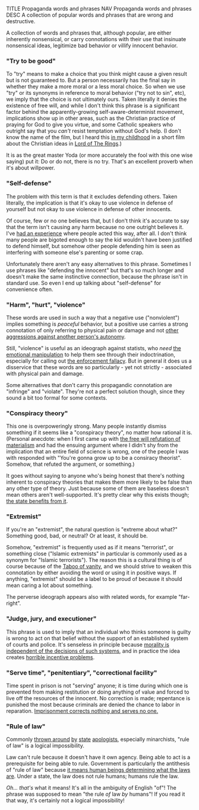 TITLE Propaganda words and phrases
NAV Propaganda words and phrases
DESC A collection of popular words and phrases that are wrong and destructive.

A collection of words and phrases that, although popular, are either inherently nonsensical, or carry connotations with their use that insinuate nonsensical ideas, legitimize bad behavior or villify innocent behavior.

### "Try to be good"

To "try" means to make a choice that you think might cause a given result but is not guaranteed to. But a person necessarily has the final say in whether they make a more moral or a less moral choice. So when we use "try" or its synonyms in reference to moral behavior ("try not to sin", etc), we imply that the choice is not ultimately ours. Taken literally it denies the existence of free will, and while I don't think this phrase is a significant factor behind the apparently-growing self-aware-determinist movement, implications show up in other areas, such as the Christian practice of praying for God to give you virtue, and some Catholic speakers who outright say that you *can't* resist temptation without God's help. (I don't know the name of the film, but I heard this [in my childhood](/protagonism/apostasy) in a short film about the Christian ideas in [Lord of The Rings](/reviews/lotr).)

It is as the great master Yoda (or more accurately the fool with this one wise saying) put it: Do or do not, there is no try. That's an excellent proverb when it's about willpower.

### "Self-defense"

The problem with this term is that it excludes defending others. Taken literally, the implication is that it's okay to use violence in defense of yourself but not okay to use violence in defense of other innocents.

Of course, few or no one believes that, but I don't think it's accurate to say that the term isn't causing any harm because no one outright believes it. I've [had an experience](/protagonism/bystander) where people acted this way, after all. I don't think many people are bigoted enough to say the kid wouldn't have been justified to defend himself, but somehow other people defending him is seen as interfering with someone else's parenting or some crap.

Unfortunately there aren't any easy alternatives to this phrase. Sometimes I use phrases like "defending the innocent" but that's so much longer and doesn't make the same instinctive connection, because the phrase isn't in standard use. So even I end up talking about "self-defense" for convenience often.

### "Harm", "hurt", "violence"

These words are used in such a way that a negative use ("nonviolent") implies something is *peaceful* behavior, but a positive use carries a strong connotation of only referring to physical pain or damage and not [other aggressions against another person's autonomy](/protagonism/retribution).

Still, "violence" is useful as an ideograph against statists, who *need* [the emotional manipulation](dirty_tactics#ideograph-abuse) to help them see through their indoctrination, especially for calling out [the enforcement fallacy](/protagonism/enforcement). But in general it does us a disservice that these words are so particularly - yet not strictly - associated with physical pain and damage.

Some alternatives that don't carry this propagandic connotation are "infringe" and "violate". They're not a perfect solution though, since they sound a bit too formal for some contexts.
<!--
the cheek pinch in The Princess Bride.
-->

### "Conspiracy theory"

This one is overpoweringly strong. Many people instantly dismiss something if it seems like a "conspiracy theory", no matter how rational it is. (Personal anecdote: when I first came up with [the free will refutation of materialism](/protagonism/metaphysics) and had the ensuing argument where I didn't shy from the implication that an entire field of science is wrong, one of the people I was with responded with "You're gonna grow up to be a consiracy theorist". Somehow, that refuted the argument, or something.)

It goes without saying to anyone who's being honest that there's nothing inherent to conspiracy theories that makes them more likely to be false than any other type of theory. Just because some of them are baseless doesn't mean others aren't well-supported. It's pretty clear why this exists though; [the state benefits from it](https://www.youtube.com/watch?v=Z1nzbhO72Hc).

### "Extremist"

If you're an "extremist", the natural question is "extreme about what?" Something good, bad, or neutral? Or at least, it should be.

Somehow, "extremist" is frequently used as if it means "terrorist", or something close ("Islamic extremists" in particular is commonly used as a synonym for "Islamic terrorists"). The reason this is a cultural thing is of course because of the [Taboo of vanity](/protagonism/taboo_of_vanity), and we should strive to weaken this connotation by either avoiding the word or using it in positive ways. If anything, "extremist" should be a label to be proud of because it should mean caring a lot about something.

The perverse ideograph appears also with related words, for example "far-right".

### "Judge, jury, and executioner"

This phrase is used to imply that an individual who thinks someone is guilty is wrong to act on that belief without the support of an established system of courts and police. It's senseless in principle because [morality is independent of the decisions of such systems](/protagonism/democracy_nihilism), and in practice the idea creates [horrible incentive problems](/protagonism/legislation_enforcement).

### "Serve time", "penitentiary", "correctional facility"

Time spent in prison is not "serving" anyone; it is time during which one is prevented from making restitution or doing anything of value and forced to live off the resources of the innocent. No correction is made; repentance is punished the most because criminals are denied the chance to labor in reparation. [Imprisonment corrects nothing and serves no one.](/protagonism/imprisonment)

### "Rule of law"

Commonly <a rel="nofollow" href="https://www.uscourts.gov/educational-resources/educational-activities/overview-rule-law">thrown around</a> <a rel="nofollow" href="https://worldjusticeproject.org/about-us/overview/what-rule-law">by</a> <a rel="nofollow" href="https://www.un.org/ruleoflaw/what-is-the-rule-of-law/">state</a> <a rel="nofollow" href="https://en.wikipedia.org/wiki/Rule_of_law">apologists</a>, especially minarchists, "rule of law" is a logical impossibility.

Law can't rule because it doesn't have it own agency. Being able to act is a prerequisite for being able to rule. Government is particularly the antithesis of "rule of law" because [it means human beings determining what the laws are](/protagonism/anarchism). Under a state, the law does not rule humans; humans rule the law.

*Oh... that's* what it means! It's all in the ambiguity of English "of"! The phrase was supposed to mean "the rule *of* law *by* humans"! If you read it that way, it's certainly not a logical impossibility!

